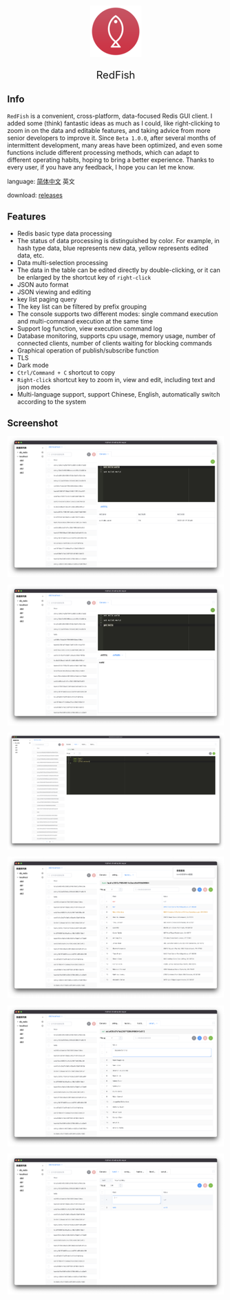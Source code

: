 <p align="center">
<img src="./build/icon.png" alt="logo" width="120" height="120" />
</p>
<p align="center" style="font-size: 24px;">RedFish</p>



## Info

`RedFish` is a convenient, cross-platform, data-focused Redis GUI client. I added some (think) fantastic ideas as much as I could, like right-clicking to zoom in on the data and editable features, and taking advice from more senior developers to improve it. Since `Beta 1.0.0`, after several months of intermittent development, many areas have been optimized, and even some functions include different processing methods, which can adapt to different operating habits, hoping to bring a better experience. Thanks to every user, if you have any feedback, I hope you can let me know.

language: [简体中文](https://github.com/Kuari/RedFish/README.zh-CN.md) 英文

download: [releases](https://github.com/Kuari/RedFish/releases)



## Features

* Redis basic type data processing
* The status of data processing is distinguished by color. For example, in hash type data, blue represents new data, yellow represents edited data, etc.
* Data multi-selection processing
* The data in the table can be edited directly by double-clicking, or it can be enlarged by the shortcut key of `right-click`
* JSON auto format
* JSON viewing and editing
* key list paging query
* The key list can be filtered by prefix grouping
* The console supports two different modes: single command execution and multi-command execution at the same time
* Support log function, view execution command log
* Database monitoring, supports cpu usage, memory usage, number of connected clients, number of clients waiting for blocking commands
* Graphical operation of publish/subscribe function
* TLS
* Dark mode
* `Ctrl/Command + C` shortcut to copy
* `Right-click` shortcut key to zoom in, view and edit, including text and json modes
* Multi-language support, support Chinese, English, automatically switch according to the system



## Screenshot

![Screenshots](./Screenshots/Screenshots1.png)

![Screenshots](./Screenshots/Screenshots2.png)

![Screenshots](./Screenshots/Screenshots3.png)

![Screenshots](./Screenshots/Screenshots4.png)

![Screenshots](./Screenshots/Screenshots5.png)

![Screenshots](./Screenshots/Screenshots6.png)
